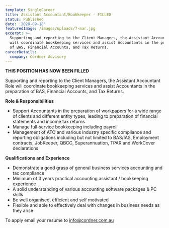 ```yaml
---
template: SingleCareer
title: Assistant Accountant/Bookkeeper - FILLED
status: Published
date: '2020-09-18'
featuredImage: /images/uploads/7-mar.jpg
excerpt: >-
  Supporting and reporting to the Client Managers, the Assistant Accountant Role
  will coordinate bookkeeping services and assist Accountants in the preparation
  of BAS, Financial Accounts, and Tax Returns.
careerDetails:
  company: Cordner Advisory
---
```

**THIS POSITION HAS NOW BEEN FILLED**

Supporting and reporting to the Client Managers, the Assistant Accountant Role will coordinate bookkeeping services and assist Accountants in the preparation of BAS, Financial Accounts, and Tax Returns.

**Role & Responsibilities**  

* Support Accountants in the preparation of workpapers for a wide range of clients and different entity types, leading to preparation of financial statements and income tax returns
* Manage full‐service bookkeeping including payroll 
* Management of ATO and various industry specific compliance and reporting obligations including but not limited to BAS/IAS, Employment contracts, JobKeeper, QBCC, Superannuation, TPAR and WorkCover declarations

**Qualifications and Experience**

* Demonstrate a good grasp of general business services accounting and tax compliance 
* Minimum of 3 years practical accounting assistant / bookkeeping experience
* A solid understanding of various accounting software packages & PC skills
* Be well organised, efficient and self motivated 
* Flexible and able to effectively deal with changes in business needs as they arise

To apply email your resume to info@cordner.com.au
